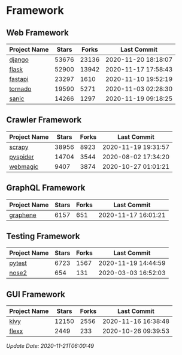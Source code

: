 # Framework

## Web Framework
| Project Name | Stars | Forks | Last Commit |
| ------------ | ----- | ----- | ----------- |
| [django](https://github.com/django/django) | 53676 | 23136 | 2020-11-20 18:18:07 |
| [flask](https://github.com/pallets/flask) | 52900 | 13942 | 2020-11-17 17:58:43 |
| [fastapi](https://github.com/tiangolo/fastapi) | 23297 | 1610 | 2020-11-10 19:52:19 |
| [tornado](https://github.com/tornadoweb/tornado) | 19590 | 5271 | 2020-11-03 02:28:30 |
| [sanic](https://github.com/huge-success/sanic) | 14266 | 1297 | 2020-11-19 09:18:25 |

## Crawler Framework
| Project Name | Stars | Forks | Last Commit |
| ------------ | ----- | ----- | ----------- |
| [scrapy](https://github.com/scrapy/scrapy) | 38956 | 8923 | 2020-11-19 19:31:57 |
| [pyspider](https://github.com/binux/pyspider) | 14704 | 3544 | 2020-08-02 17:34:20 |
| [webmagic](https://github.com/code4craft/webmagic) | 9407 | 3874 | 2020-10-27 01:01:21 |

## GraphQL Framework
| Project Name | Stars | Forks | Last Commit |
| ------------ | ----- | ----- | ----------- |
| [graphene](https://github.com/graphql-python/graphene) | 6157 | 651 | 2020-11-17 16:01:21 |

## Testing Framework
| Project Name | Stars | Forks | Last Commit |
| ------------ | ----- | ----- | ----------- |
| [pytest](https://github.com/pytest-dev/pytest) | 6723 | 1567 | 2020-11-19 14:44:59 |
| [nose2](https://github.com/nose-devs/nose2) | 654 | 131 | 2020-03-03 16:52:03 |

## GUI Framework
| Project Name | Stars | Forks | Last Commit |
| ------------ | ----- | ----- | ----------- |
| [kivy](https://github.com/kivy/kivy) | 12150 | 2556 | 2020-11-16 16:38:48 |
| [flexx](https://github.com/flexxui/flexx) | 2449 | 233 | 2020-10-26 09:39:53 |

*Update Date: 2020-11-21T06:00:49*